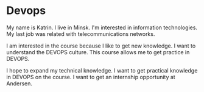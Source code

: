 # Devops
My name is Katrin. I live in Minsk. I'm interested in information technologies. My last job was related with telecommunications networks. 

I am interested in the course because I like to get new knowledge.
I want to understand the  DEVOPS culture.
This course allows me to get practice in DEVOPS.

I hope to expand my technical knowledge.
I want to get practical knowledge in DEVOPS on the course.
I want to get an internship opportunity at Andersen.
